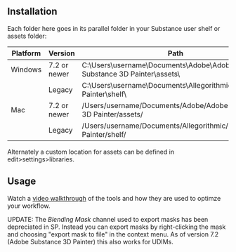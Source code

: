 <h2>Installation</h2>

Each folder here goes in its parallel folder in your Substance user shelf or assets folder: 


| Platform	| Version	      | Path
|-----------|---------------|---------------------------------------------------------------
| Windows	  | 7.2 or newer	| C:\Users\username\Documents\Adobe\Adobe Substance 3D Painter\assets\
|           |  Legacy	      | C:\Users\username\Documents\Allegorithmic\Substance Painter\shelf\
| Mac	      | 7.2 or newer	| /Users/username/Documents/Adobe/Adobe Substance 3D Painter/assets/
|           | Legacy	      |/Users/username/Documents/Allegorithmic/Substance Painter/shelf/

Alternately a custom location for assets can be defined in edit>settings>libraries.

<h2>Usage</h2>
Watch a <a href="https://vimeo.com/469364354">video walkthrough</a> of the tools and how they are used to optimze your workflow.<br>


UPDATE: The *Blending Mask* channel used to export masks has been depreciated in SP. Instead you can export masks by right-clicking the mask and choosing "export mask to file" in the context menu. As of version 7.2 (Adobe Substance 3D Painter) this also works for UDIMs.   


